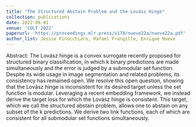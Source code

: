 ```yaml
---
title: "The Structured Abstain Problem and the Lovász Hinge"
collection: publications
date: 2022-06-01
venue: 'COLT 2022'
paperurl: 'https://proceedings.mlr.press/v178/nueve22a/nueve22a.pdf'
author_list: Jessie Finocchiaro, Rafael Frongillo, Enrique Nueve 
---
```


Abstract: The Lovász hinge is a convex surrogate recently proposed for structured binary classification, in which k binary predictions are made simultaneously and the error is judged by a submodular set function. Despite its wide usage in image segmentation and related problems, its consistency has remained open. We resolve this open question, showing that the Lovász hinge is inconsistent for its desired target unless the set function is modular. Leveraging a recent embedding framework, we instead derive the target loss for which the Lovász hinge is consistent. This target, which we call the structured abstain problem, allows one to abstain on any subset of the k predictions. We derive two link functions, each of which are consistent for all submodular set functions simultaneously.
